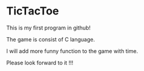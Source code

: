 # TicTacToe
This is my first program in github!  

The game is consist of C language.  

I will add more funny function to the game with time.  

Please look forward to it !!!  
